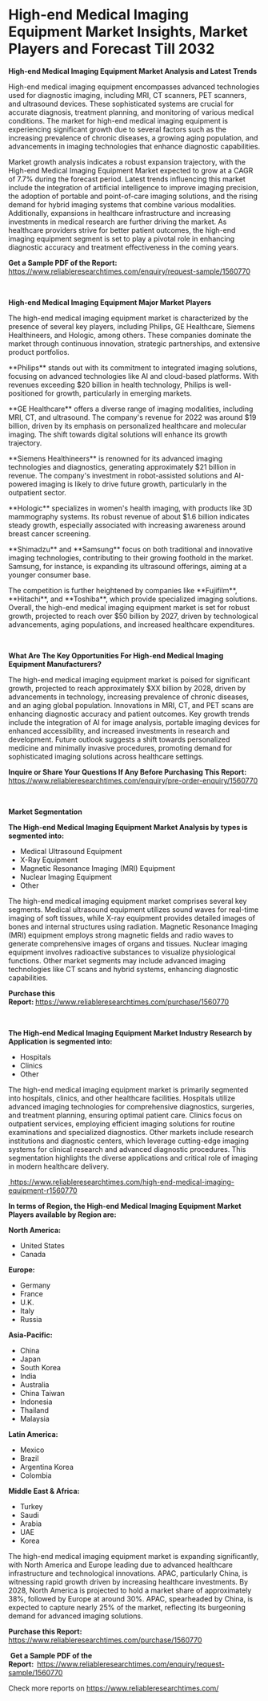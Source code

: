 <p><h1>High-end Medical Imaging Equipment Market Insights, Market Players and Forecast Till 2032</h1></p><p><strong>High-end Medical Imaging Equipment Market Analysis and Latest Trends</strong></p>
<p><p>High-end medical imaging equipment encompasses advanced technologies used for diagnostic imaging, including MRI, CT scanners, PET scanners, and ultrasound devices. These sophisticated systems are crucial for accurate diagnosis, treatment planning, and monitoring of various medical conditions. The market for high-end medical imaging equipment is experiencing significant growth due to several factors such as the increasing prevalence of chronic diseases, a growing aging population, and advancements in imaging technologies that enhance diagnostic capabilities.</p><p>Market growth analysis indicates a robust expansion trajectory, with the High-end Medical Imaging Equipment Market expected to grow at a CAGR of 7.7% during the forecast period. Latest trends influencing this market include the integration of artificial intelligence to improve imaging precision, the adoption of portable and point-of-care imaging solutions, and the rising demand for hybrid imaging systems that combine various modalities. Additionally, expansions in healthcare infrastructure and increasing investments in medical research are further driving the market. As healthcare providers strive for better patient outcomes, the high-end imaging equipment segment is set to play a pivotal role in enhancing diagnostic accuracy and treatment effectiveness in the coming years.</p></p>
<p><strong>Get a Sample PDF of the Report:&nbsp;</strong> <a href="https://www.reliableresearchtimes.com/enquiry/request-sample/1560770?utm_campaign=1950&utm_medium=2&utm_source=Github&utm_content=ia&utm_term=04032025&utm_id=high-end-medical-imaging-equipment">https://www.reliableresearchtimes.com/enquiry/request-sample/1560770</a></p>
<p>&nbsp;</p>
<p><strong>High-end Medical Imaging Equipment Major Market Players</strong></p>
<p><p>The high-end medical imaging equipment market is characterized by the presence of several key players, including Philips, GE Healthcare, Siemens Healthineers, and Hologic, among others. These companies dominate the market through continuous innovation, strategic partnerships, and extensive product portfolios.</p><p>**Philips** stands out with its commitment to integrated imaging solutions, focusing on advanced technologies like AI and cloud-based platforms. With revenues exceeding $20 billion in health technology, Philips is well-positioned for growth, particularly in emerging markets.</p><p>**GE Healthcare** offers a diverse range of imaging modalities, including MRI, CT, and ultrasound. The company's revenue for 2022 was around $19 billion, driven by its emphasis on personalized healthcare and molecular imaging. The shift towards digital solutions will enhance its growth trajectory.</p><p>**Siemens Healthineers** is renowned for its advanced imaging technologies and diagnostics, generating approximately $21 billion in revenue. The company's investment in robot-assisted solutions and AI-powered imaging is likely to drive future growth, particularly in the outpatient sector.</p><p>**Hologic** specializes in women's health imaging, with products like 3D mammography systems. Its robust revenue of about $1.6 billion indicates steady growth, especially associated with increasing awareness around breast cancer screening.</p><p>**Shimadzu** and **Samsung** focus on both traditional and innovative imaging technologies, contributing to their growing foothold in the market. Samsung, for instance, is expanding its ultrasound offerings, aiming at a younger consumer base.</p><p>The competition is further heightened by companies like **Fujifilm**, **Hitachi**, and **Toshiba**, which provide specialized imaging solutions. Overall, the high-end medical imaging equipment market is set for robust growth, projected to reach over $50 billion by 2027, driven by technological advancements, aging populations, and increased healthcare expenditures.</p></p>
<p>&nbsp;</p>
<p><strong>What Are The Key Opportunities For High-end Medical Imaging Equipment Manufacturers?</strong></p>
<p><p>The high-end medical imaging equipment market is poised for significant growth, projected to reach approximately $XX billion by 2028, driven by advancements in technology, increasing prevalence of chronic diseases, and an aging global population. Innovations in MRI, CT, and PET scans are enhancing diagnostic accuracy and patient outcomes. Key growth trends include the integration of AI for image analysis, portable imaging devices for enhanced accessibility, and increased investments in research and development. Future outlook suggests a shift towards personalized medicine and minimally invasive procedures, promoting demand for sophisticated imaging solutions across healthcare settings.</p></p>
<p><strong>Inquire or Share Your Questions If Any Before Purchasing This Report:</strong> <a href="https://www.reliableresearchtimes.com/enquiry/pre-order-enquiry/1560770?utm_campaign=1950&utm_medium=2&utm_source=Github&utm_content=ia&utm_term=04032025&utm_id=high-end-medical-imaging-equipment">https://www.reliableresearchtimes.com/enquiry/pre-order-enquiry/1560770</a></p>
<p>&nbsp;</p>
<p><strong>Market Segmentation</strong></p>
<p><strong>The High-end Medical Imaging Equipment Market Analysis by types is segmented into:</strong></p>
<p><ul><li>Medical Ultrasound Equipment</li><li>X-Ray Equipment</li><li>Magnetic Resonance Imaging (MRI) Equipment</li><li>Nuclear Imaging Equipment</li><li>Other</li></ul></p>
<p><p>The high-end medical imaging equipment market comprises several key segments. Medical ultrasound equipment utilizes sound waves for real-time imaging of soft tissues, while X-ray equipment provides detailed images of bones and internal structures using radiation. Magnetic Resonance Imaging (MRI) equipment employs strong magnetic fields and radio waves to generate comprehensive images of organs and tissues. Nuclear imaging equipment involves radioactive substances to visualize physiological functions. Other market segments may include advanced imaging technologies like CT scans and hybrid systems, enhancing diagnostic capabilities.</p></p>
<p><strong>Purchase this Report:&nbsp;</strong><a href="https://www.reliableresearchtimes.com/purchase/1560770?utm_campaign=1950&utm_medium=2&utm_source=Github&utm_content=ia&utm_term=04032025&utm_id=high-end-medical-imaging-equipment">https://www.reliableresearchtimes.com/purchase/1560770</a></p>
<p>&nbsp;</p>
<p><strong>The High-end Medical Imaging Equipment Market Industry Research by Application is segmented into:</strong></p>
<p><ul><li>Hospitals</li><li>Clinics</li><li>Other</li></ul></p>
<p><p>The high-end medical imaging equipment market is primarily segmented into hospitals, clinics, and other healthcare facilities. Hospitals utilize advanced imaging technologies for comprehensive diagnostics, surgeries, and treatment planning, ensuring optimal patient care. Clinics focus on outpatient services, employing efficient imaging solutions for routine examinations and specialized diagnostics. Other markets include research institutions and diagnostic centers, which leverage cutting-edge imaging systems for clinical research and advanced diagnostic procedures. This segmentation highlights the diverse applications and critical role of imaging in modern healthcare delivery.</p></p>
<p><a href="https://www.reliableresearchtimes.com/high-end-medical-imaging-equipment-r1560770?utm_campaign=1950&utm_medium=2&utm_source=Github&utm_content=ia&utm_term=04032025&utm_id=high-end-medical-imaging-equipment">&nbsp;https://www.reliableresearchtimes.com/high-end-medical-imaging-equipment-r1560770</a></p>
<p><strong>In terms of Region, the High-end Medical Imaging Equipment Market Players available by Region are:</strong></p>
<p>
    <p> <strong> North America: </strong>
        <ul>
            <li>United States</li>
            <li>Canada</li>
        </ul>
        </p> 
    <p> <strong> Europe: </strong>
        <ul>
            <li>Germany</li>
            <li>France</li>
            <li>U.K.</li>
            <li>Italy</li>
            <li>Russia</li>
        </ul>
        </p> 
    <p> <strong> Asia-Pacific: </strong>
        <ul>
            <li>China</li>
            <li>Japan</li>
            <li>South Korea</li>
            <li>India</li>
            <li>Australia</li>
            <li>China Taiwan</li>
            <li>Indonesia</li>
            <li>Thailand</li>
            <li>Malaysia</li>
        </ul>
        </p> 
    <p> <strong> Latin America: </strong>
        <ul>
            <li>Mexico</li>
            <li>Brazil</li>
            <li>Argentina Korea</li>
            <li>Colombia</li>
        </ul>
        </p> 
    <p> <strong> Middle East & Africa: </strong>
        <ul>
            <li>Turkey</li>
            <li>Saudi</li>
            <li>Arabia</li>
            <li>UAE</li>
            <li>Korea</li>
        </ul>
    </p>
    </p>
<p><p>The high-end medical imaging equipment market is expanding significantly, with North America and Europe leading due to advanced healthcare infrastructure and technological innovations. APAC, particularly China, is witnessing rapid growth driven by increasing healthcare investments. By 2028, North America is projected to hold a market share of approximately 38%, followed by Europe at around 30%. APAC, spearheaded by China, is expected to capture nearly 25% of the market, reflecting its burgeoning demand for advanced imaging solutions.</p></p>
<p><strong>Purchase this Report: </strong><a href="https://www.reliableresearchtimes.com/purchase/1560770?utm_campaign=1950&utm_medium=2&utm_source=Github&utm_content=ia&utm_term=04032025&utm_id=high-end-medical-imaging-equipment">https://www.reliableresearchtimes.com/purchase/1560770</a></p>
<p>&nbsp;<strong>Get a Sample PDF of the Report:&nbsp;&nbsp;</strong><a href="https://www.reliableresearchtimes.com/enquiry/request-sample/1560770?utm_campaign=1950&utm_medium=2&utm_source=Github&utm_content=ia&utm_term=04032025&utm_id=high-end-medical-imaging-equipment">https://www.reliableresearchtimes.com/enquiry/request-sample/1560770</a></p>
<p><strong></strong></p>
<p>Check more reports on <a href="https://www.reliableresearchtimes.com/?utm_campaign=1950&utm_medium=2&utm_source=Github&utm_content=ia&utm_term=04032025&utm_id=high-end-medical-imaging-equipment">https://www.reliableresearchtimes.com/</a></p>